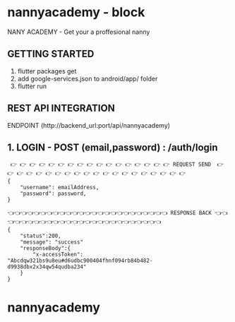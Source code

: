 # nannyacademy - block

NANY ACADEMY - Get your a proffesional nanny

## GETTING STARTED
1. flutter packages get
2. add google-services.json to android/app/ folder
3. flutter run


## REST API INTEGRATION

ENDPOINT (http://backend_url:port/api/nannyacademy)
## 1. LOGIN - POST    (email,password) : /auth/login

     👉 👉 👉 👉 👉 👉 👉 👉 👉 👉 👉 👉 👉 👉 👉 👉 👉 REQUEST SEND  👉 👉 👉 👉 👉 👉 👉 👉 👉 👉 👉 👉 👉 👉 👉 👉 👉 👉 👉 👉
    {
        "username": emailAddress,
        "password": password,
    }
    
    👈👈👈👈👈👈👈👈👈👈👈👈👈👈👈👈👈👈👈👈👈👈👈👈👈 RESPONSE BACK 👈👈👈👈👈👈👈👈👈👈👈👈👈👈👈👈👈👈👈👈👈👈👈👈👈👈
    {
        "status":200,
        "message": "success"
        "responseBody":{
            "x-accessToken": "Abcdqw321bs9u8eu#d6udbc900404fhnf094rb84b482-d9938dbx2x34qw54qudba234"
        }
    }

# nannyacademy

